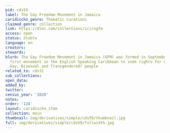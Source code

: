 ```yaml
---
pid: cds59
label: The Gay Freedom Movement in Jamaica
caridischo_genre: Thematic Curations
claimed_genre: collection
link: https://dloc.com/collections/icirngfm
access: open
status: Stable
language: en
creators:
stewards:
blurb: The Gay Freedom Movement in Jamaica (GFM) was formed in September 1977 as the
  first movement in the English Speaking Caribbean to seek rights for LGBT (Lesbian,
  Gay, Bisexual and Transgendered) people
related_to: cds31
sub_collections:
open_data:
added_by:
twitter:
census_year: '2020'
notes:
order: '124'
layout: caridischo_item
collection: main
thumbnail: img/derivatives/simple/cds59/thumbnail.jpg
full: img/derivatives/simple/cds59/fullwidth.jpg
---
```

